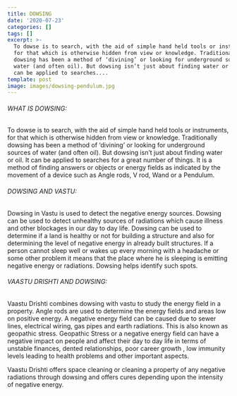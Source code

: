 ```yaml
---
title: DOWSING
date: '2020-07-23'
categories: []
tags: []
excerpt: >-
  To dowse is to search, with the aid of simple hand held tools or instruments,
  for that which is otherwise hidden from view or knowledge. Traditionally
  dowsing has been a method of ‘divining’ or looking for underground sources of
  water (and often oil). But dowsing isn’t just about finding water or oil. It
  can be applied to searches....
template: post
image: images/dowsing-pendulum.jpg
---
```

###### WHAT IS DOWSING:

To dowse is to search, with the aid of simple hand held tools or instruments, for that which is otherwise hidden from view or knowledge. Traditionally dowsing has been a method of ‘divining’ or looking for underground sources of water (and often oil). But dowsing isn’t just about finding water or oil. It can be applied to searches for a great number of things. It is a method of finding answers or objects or energy fields as indicated by the movement of a device such as Angle rods, V rod, Wand or a Pendulum.

###### DOWSING AND VASTU:

Dowsing in Vastu is used to detect the negative energy sources. Dowsing can be used to detect unhealthy sources of radiations which cause illness and other blockages in our day to day life. Dowsing can be used to determine if a land is healthy or not for building a structure and also for determining the level of negative energy in already built structures. If a person cannot sleep well or wakes up every morning with a headache or some other problem it means that the place where he is sleeping is emitting negative energy or radiations. Dowsing helps identify such spots.

###### VAASTU DRISHTI AND DOWSING:

Vaastu Drishti combines dowsing with vastu to study the energy field in a property. Angle rods are used to determine the energy fields and areas low on positive energy. A negative energy field can be caused due to sewer lines, electrical wiring, gas pipes and earth radiations. This is also known as geopathic stress. Geopathic Stress or a negative energy field can have a negative impact on people and affect their day to day life in terms of unstable finances, dented relationships, poor career growth , low immunity levels leading to health problems and other important aspects.

Vaastu Drishti offers space cleaning or cleaning a property of any negative radiations through dowsing and offers cures depending upon the intensity of negative energy.